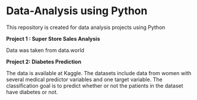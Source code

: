 # Data-Analysis using Python

This repository is created for data analysis projects using Python

**Project 1 : Super Store Sales Analysis**

Data was taken from data.world

**Project 2: Diabetes Prediction**

The data is available at Kaggle. The datasets include data from women with several medical predictor variables and one target variable. The classification goal is to predict whether or not the patients in the dataset have diabetes or not.
